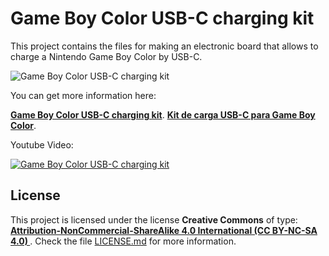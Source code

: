 # Game Boy Color USB-C charging kit

This project contains the files for making an electronic board that allows to charge a Nintendo Game Boy Color by USB-C.

![Game Boy Color USB-C charging kit](https://raw.githubusercontent.com/giltesa/ESP8266_WOL/master/banner.png)


You can get more information here:

[**Game Boy Color USB-C charging kit**](https://giltesa.com/en/2020/12/17/game-boy-color-usb-c-charging-kit).
[**Kit de carga USB-C para Game Boy Color**](https://giltesa.com/2020/12/17/kit-de-carga-usb-c-para-game-boy-color).


Youtube Video:

[![Game Boy Color USB-C charging kit](https://img.youtube.com/vi/vwyqkQ_spI8/0.jpg)](https://www.youtube.com/watch?v=vwyqkQ_spI8)


## License

This project is licensed under the license **Creative Commons** of type: **[Attribution-NonCommercial-ShareAlike 4.0 International (CC BY-NC-SA 4.0) ](https://creativecommons.org/licenses/by-nc-sa/4.0/)**. Check the file [LICENSE.md](LICENSE.md) for more information.